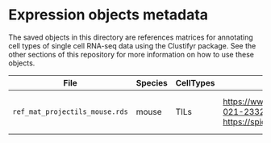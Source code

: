# Expression objects metadata
The saved objects in this directory are references matrices for annotating cell types of single cell RNA-seq data using the Clustifyr package. See the other sections of this repository for more information on how to use these objects.


| File | Species | CellTypes | Source | Notes |
| ---- | ------- | --------- | ------ | ----- |
| `ref_mat_projectils_mouse.rds` | mouse | TILs | https://www.nature.com/articles/s41467-021-23324-4 https://spica.unil.ch/refs/TIL/| mouse tumor infiltrating lympocytes |